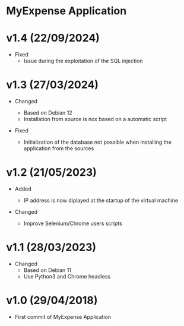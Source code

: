 MyExpense Application
=======================

v1.4 (22/09/2024)
======

+ Fixed
  - Issue during the exploitation of the SQL injection

v1.3 (27/03/2024)
======

+ Changed
  - Based on Debian 12
  - Installation from source is nox based on a automatic script

+ Fixed
  - Initialization of the database not possible when installing the application from the sources

v1.2 (21/05/2023)
======

+ Added
  - IP address is now diplayed at the startup of the virtual machine

+ Changed
  - Improve Selenium/Chrome users scripts

v1.1 (28/03/2023)
======

+ Changed
  - Based on Debian 11
  - Use Python3 and Chrome headless

v1.0 (29/04/2018)
======

+ First commit of MyExpense Application